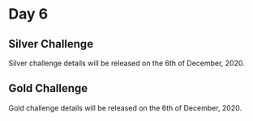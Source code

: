 # Day 6

## Silver Challenge

Silver challenge details will be released on the 6th of December, 2020.

## Gold Challenge

Gold challenge details will be released on the 6th of December, 2020.
